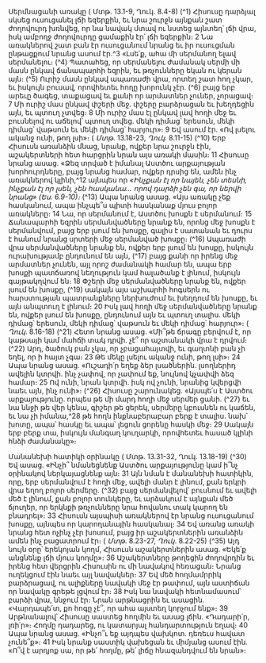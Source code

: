 
Սերմնացանի առակը
( Մտթ. 13.1-9, Ղուկ. 8.4-8)
(^1) Հիսուսը դարձյալ սկսեց ուսուցանել լճի եզերքին, եւ նրա շուրջն այնքան շատ ժողովուրդ խռնվեց, որ նա նավակ
մտավ ու նստեց այնտեղ՝ լճի վրա, իսկ ամբողջ ժողովուրդը ցամաքին էր՝ լճի եզերքին։ 2 Նա առակներով շատ բան էր
ուսուցանում նրանց եւ իր ուսուցման ընթացքում նրանց ասում էր.^3 «Լսե՛ք, ահա մի սերմանող ելավ սերմանելու։
(^4) Պատահեց, որ սերմանելու ժամանակ սերմի մի մասն ընկավ ճանապարհի եզրին, եւ թռչունները եկան ու կերան այն։
(^5) Ուրիշ մասն ընկավ ապառաժի վրա, որտեղ շատ հող չկար, եւ իսկույն բուսավ, որովհետեւ հողը խորունկ չէր. (^6) բայց երբ
արեւը ծագեց, տաքացավ եւ քանի որ արմատներ չուներ, չորացավ։ 7 Մի ուրիշ մաս ընկավ փշերի մեջ. փշերը բարձրացան
եւ խեղդեցին այն, եւ պտուղ չտվեց։ 8 Մի ուրիշ մաս էլ ընկավ լավ հողի մեջ եւ բուսնելով ու աճելով՝ պտուղ տվեց. մեկի
դիմաց՝ երեսուն, մեկի դիմաց՝ վաթսուն եւ մեկի դիմաց՝ հարյուր»։ 9 Եվ ասում էր. «Ով լսելու ականջ ունի, թող լսի»։
( _Մտթ_. 13.18-23, _Ղուկ_. 8.11-15)
(^10) Երբ Հիսուսն առանձին մնաց, նրանք, ովքեր նրա շուրջն էին, աշակերտների հետ հարցրին նրան այս առակի
մասին։ 11 Հիսուսը նրանց ասաց. «Ձեզ տրված է իմանալ Աստծու արքայության խորհուրդները, բայց նրանց համար,
ովքեր դրսից են, ամեն ինչ առակներով կլինի,^12 այնպես որ
_«Ինչքան էլ որ նայեն, չեն տեսնի,
ինչքան էլ որ լսեն, չեն հասկանա...
որով դարձի չեն գա,
որ ներվի նրանց» (Ես. 6.9-10)։_
(^13) Ապա նրանց ասաց. «Այս առակը չեք հասկանում, ապա ինչպե՞ս պիտի հասկանաք մյուս բոլոր առակները։ 14 Նա,
որ սերմանում է, Աստծու խոսքն է սերմանում։ 15 Ճանապարհի եզրին սերմանվածները նրանք են, որոնց մեջ խոսքն է
սերմանվում, բայց երբ լսում են խոսքը, գալիս է սատանան եւ դուրս է հանում նրանց սրտերի մեջ սերմանված խոսքը։
(^16) Ապառաժի վրա սերմանվածները նրանք են, ովքեր երբ լսում են խոսքը, իսկույն ուրախությամբ ընդունում են այն,
(^17) բայց քանի որ իրենց մեջ արմատներ չունեն, այլ որոշ ժամանակի համար են, ապա երբ խոսքի պատճառով նեղություն
կամ հալածանք է լինում, իսկույն գայթակղվում են։ 18 Փշերի մեջ սերմանվածները նրանք են, ովքեր լսում են խոսքը,
(^19) սակայն այս աշխարհի հոգսերն ու հարստության պատրանքները ներխուժում եւ խեղդում են խոսքը, եւ այն անպտուղ
է լինում։ 20 Իսկ լավ հողի մեջ սերմանվածները նրանք են, ովքեր լսում են խոսքը, ընդունում այն եւ պտուղ տալիս. մեկի
դիմաց՝ երեսուն, մեկի դիմաց՝ վաթսուն եւ մեկի դիմաց՝ հարյուր»։
( _Ղուկ_. 8.16-18)
(^21) Հետո նրանց ասաց. «Մի՞թե ճրագը բերվում է, որ կաթսայի կամ մահճի տակ դրվի. չէ՞ որ աշտանակի վրա է դրվում։
(^22) Արդ, ծածուկ բան չկա, որ չբացահայտվի, եւ գաղտնի բան չի եղել, որ ի հայտ չգա։ 23 Թե մեկը լսելու ականջ ունի, թող
լսի»։ 24 Ապա նրանց ասաց. «Ուշադի՛ր եղեք ձեր լսածներին. լսողներիդ ավելին կտրվի. ինչ չափով, որ չափում եք, նույնով
կչափվի ձեզ համար։ 25 Ով ունի, նրան կտրվի. իսկ ով չունի, նրանից կվերցվի նաեւ այն, ինչ ունի»։
(^26) Հիսուսը շարունակեց. «Այսպե՛ս է Աստծու արքայությունը. որպես թե մի մարդ հողի մեջ սերմեր ցանի. (^27) եւ նա ննջի
թե վեր կենա, գիշեր թե ցերեկ, սերմերը կբուսնեն ու կաճեն, եւ նա չի իմանա,^28 թե հողն ինքնաբերաբար բերք է տալիս.
նախ՝ խոտը, ապա՝ հասկը եւ ապա՝ լեցուն ցորենը հասկի մեջ։ 29 Սակայն երբ բերք տա, իսկույն մանգաղ կուղարկի,
որովհետեւ հասած կլինի հնձի ժամանակը»։


Մանանեխի հատիկի օրինակը
( Մտթ. 13.31-32, Ղուկ. 13.18-19)
(^30) Եվ ասաց. «Ինչի՞ նմանեցնենք Աստծու արքայությունը կամ ի՞նչ օրինակով ներկայացնենք այն։ 31 Այն նման է
մանանեխի հատիկին, որը, երբ սերմանվում է հողի մեջ, ավելի մանր է լինում, քան երկրի վրա եղող բոլոր սերմերը.
(^32) բայց սերմանվելով՝ բուսնում եւ ավելի մեծ է լինում, քան բոլոր տունկերը, եւ արձակում է այնքան մեծ ճյուղեր, որ երկնքի
թռչունները նրա հովանու տակ կարող են բնադրել»։ 33 Հիսուսն այսպիսի առակներով էր նրանց ուսուցանում խոսքը,
այնպես որ կարողանային հասկանալ։ 34 Եվ առանց առակի նրանց հետ ոչինչ չէր խոսում, բայց իր աշակերտներին
առանձին ամեն ինչ բացատրում էր։
( _Մտթ_. 8.23-27, _Ղուկ_. 8.22-25)
(^35) Այդ նույն օրը՝ երեկոյան կողմ, Հիսուսն աշակերտներին ասաց. «Եկե՛ք անցնենք լճի մյուս կողմը»։ 36 Աշակերտները
թողեցին ժողովրդին եւ իրենց հետ վերցրին Հիսուսին ու մի նավակով հեռացան։ Նրանց ուղեկցում էին նաեւ այլ
նավակներ։ 37 Եվ մեծ հողմամրրիկ բարձրացավ, ու ալիքները նավակի մեջ էր թափում, այն աստիճան որ նավակը գրեթե
լցվում էր։ 38 Իսկ նա նավակի հետնամասում՝ բարձի վրա, ննջում էր։ Նրան արթնացրին եւ ասացին. «Վարդապե՛տ, քո
հոգը չէ՞, որ ահա այստեղ կորչում ենք»։ 39 Արթնանալով՝ Հիսուսը սաստեց հողմին եւ ասաց լճին. «Դադարի՛ր, լռի՛ր»։
Հողմը դադարեց, ու կատարյալ հանդարտություն եղավ։ 40 Ապա նրանց ասաց. «Ինչո՞ւ եք այդպես վախկոտ. դեռեւս
հավատ չունե՞ք»։ 41 Իսկ նրանք սաստիկ վախեցան եւ միմյանց ասում էին. «Ո՞վ է արդյոք սա, որ թե՛ հողմը, թե՛ լիճը
հնազանդվում են նրան»։
